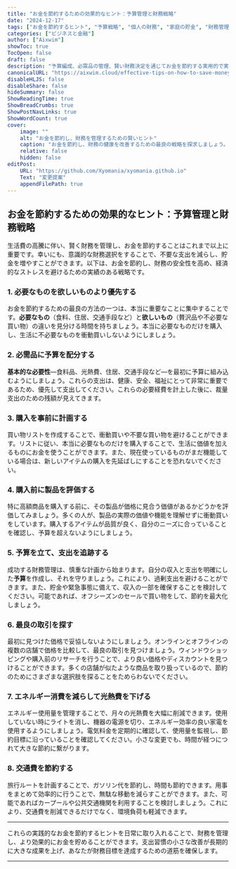 ```yaml
---
title: "お金を節約するための効果的なヒント：予算管理と財務戦略"
date: "2024-12-17"
tags: ["お金を節約するヒント", "予算戦略", "個人の財務", "家庭の貯金", "財務管理"]
categories: ["ビジネスと金融"]
author: ["Aixwim"]
showToc: true
TocOpen: false
draft: false
description: "予算編成、必需品の管理、賢い財務決定を通じてお金を節約する実用的で実行可能なヒントを発見しましょう。"
canonicalURL: "https://aixwim.cloud/effective-tips-on-how-to-save-money"
disableHLJS: false
disableShare: false
hideSummary: false
ShowReadingTime: true
ShowBreadCrumbs: true
ShowPostNavLinks: true
ShowWordCount: true
cover:
    image: ""
    alt: "お金を節約し、財務を管理するための賢いヒント"
    caption: "お金を節約し、財務の健康を改善するための最良の戦略を探求しましょう。"
    relative: false
    hidden: false
editPost:
    URL: "https://github.com/Xyomania/xyomania.github.io"
    Text: "変更提案"
    appendFilePath: true
---
```


## お金を節約するための効果的なヒント：予算管理と財務戦略

生活費の高騰に伴い、賢く財務を管理し、お金を節約することはこれまで以上に重要です。幸いにも、意識的な財務選択をすることで、不要な支出を減らし、貯金を増やすことができます。以下は、お金を節約し、財務の安全性を高め、経済的なストレスを避けるための実績のある戦略です。

### **1. 必要なものを欲しいものより優先する**

お金を節約するための最良の方法の一つは、本当に重要なことに集中することです。**必要なもの**（食料、住居、交通手段など）と**欲しいもの**（贅沢品や不必要な買い物）の違いを見分ける時間を持ちましょう。本当に必要なものだけを購入し、生活に不必要なものを衝動買いしないようにしましょう。

### **2. 必需品に予算を配分する**

**基本的な必要性**—食料品、光熱費、住居、交通手段など—を最初に予算に組み込むようにしましょう。これらの支出は、健康、安全、福祉にとって非常に重要であるため、優先して支出してください。これらの必要経費を計上した後に、裁量支出のための残額が見えてきます。

### **3. 購入を事前に計画する**

買い物リストを作成することで、衝動買いや不要な買い物を避けることができます。リストに従い、本当に必要なものだけを購入することで、生活に価値を加えるものにお金を使うことができます。また、現在使っているものがまだ機能している場合は、新しいアイテムの購入を先延ばしにすることを恐れないでください。

### **4. 購入前に製品を評価する**

特に高額商品を購入する前に、その製品が価格に見合う価値があるかどうかを評価してみましょう。多くの人が、製品の実際の価値や機能を理解せずに衝動買いをしています。購入するアイテムが品質が良く、自分のニーズに合っていることを確認し、予算を超えないようにしましょう。

### **5. 予算を立て、支出を追跡する**

成功する財務管理は、慎重な計画から始まります。自分の収入と支出を明確にした**予算**を作成し、それを守りましょう。これにより、過剰支出を避けることができます。また、貯金や緊急事態に備えて、収入の一部を確保することを検討してください。可能であれば、オフシーズンのセールで買い物をして、節約を最大化しましょう。

### **6. 最良の取引を探す**

最初に見つけた価格で妥協しないようにしましょう。オンラインとオフラインの複数の店舗で価格を比較して、最良の取引を見つけましょう。ウィンドウショッピングや購入前のリサーチを行うことで、より良い価格やディスカウントを見つけることができます。多くの店舗が似たような商品を取り扱っているので、節約のためにさまざまな選択肢を探ることをためらわないでください。

### **7. エネルギー消費を減らして光熱費を下げる**

エネルギー使用量を管理することで、月々の光熱費を大幅に削減できます。使用していない時にライトを消し、機器の電源を切り、エネルギー効率の良い家電を使用するようにしましょう。電気料金を定期的に確認して、使用量を監視し、節約目標に沿っていることを確認してください。小さな変更でも、時間が経つにつれて大きな節約に繋がります。

### **8. 交通費を節約する**

旅行ルートを計画することで、ガソリン代を節約し、時間も節約できます。用事をまとめて効率的に行うことで、無駄な移動を減らすことができます。また、可能であればカープールや公共交通機関を利用することを検討しましょう。これにより、交通費を削減できるだけでなく、環境負荷も軽減できます。

---

これらの実践的なお金を節約するヒントを日常に取り入れることで、財務を管理し、より効果的にお金を貯めることができます。支出習慣の小さな改善が長期的に大きな成果を上げ、あなたが財務目標を達成するための道筋を確保します。

---

